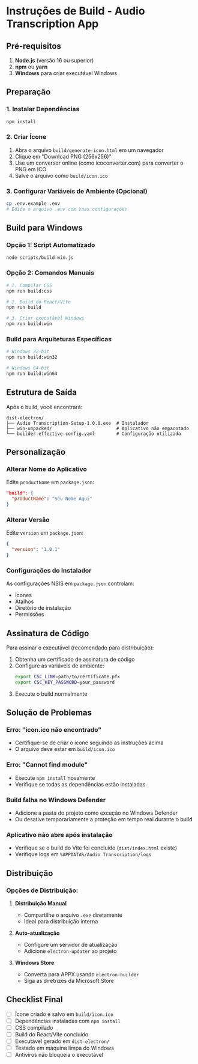 # Instruções de Build - Audio Transcription App

## Pré-requisitos

1. **Node.js** (versão 16 ou superior)
2. **npm** ou **yarn**
3. **Windows** para criar executável Windows

## Preparação

### 1. Instalar Dependências
```bash
npm install
```

### 2. Criar Ícone
1. Abra o arquivo `build/generate-icon.html` em um navegador
2. Clique em "Download PNG (256x256)"
3. Use um conversor online (como icoconverter.com) para converter o PNG em ICO
4. Salve o arquivo como `build/icon.ico`

### 3. Configurar Variáveis de Ambiente (Opcional)
```bash
cp .env.example .env
# Edite o arquivo .env com suas configurações
```

## Build para Windows

### Opção 1: Script Automatizado
```bash
node scripts/build-win.js
```

### Opção 2: Comandos Manuais
```bash
# 1. Compilar CSS
npm run build:css

# 2. Build do React/Vite
npm run build

# 3. Criar executável Windows
npm run build:win
```

### Build para Arquiteturas Específicas
```bash
# Windows 32-bit
npm run build:win32

# Windows 64-bit
npm run build:win64
```

## Estrutura de Saída

Após o build, você encontrará:

```
dist-electron/
├── Audio Transcription-Setup-1.0.0.exe  # Instalador
├── win-unpacked/                        # Aplicativo não empacotado
└── builder-effective-config.yaml        # Configuração utilizada
```

## Personalização

### Alterar Nome do Aplicativo
Edite `productName` em `package.json`:
```json
"build": {
  "productName": "Seu Nome Aqui"
}
```

### Alterar Versão
Edite `version` em `package.json`:
```json
{
  "version": "1.0.1"
}
```

### Configurações do Instalador
As configurações NSIS em `package.json` controlam:
- Ícones
- Atalhos
- Diretório de instalação
- Permissões

## Assinatura de Código

Para assinar o executável (recomendado para distribuição):

1. Obtenha um certificado de assinatura de código
2. Configure as variáveis de ambiente:
   ```bash
   export CSC_LINK=path/to/certificate.pfx
   export CSC_KEY_PASSWORD=your_password
   ```
3. Execute o build normalmente

## Solução de Problemas

### Erro: "icon.ico não encontrado"
- Certifique-se de criar o ícone seguindo as instruções acima
- O arquivo deve estar em `build/icon.ico`

### Erro: "Cannot find module"
- Execute `npm install` novamente
- Verifique se todas as dependências estão instaladas

### Build falha no Windows Defender
- Adicione a pasta do projeto como exceção no Windows Defender
- Ou desative temporariamente a proteção em tempo real durante o build

### Aplicativo não abre após instalação
- Verifique se o build do Vite foi concluído (`dist/index.html` existe)
- Verifique logs em `%APPDATA%/Audio Transcription/logs`

## Distribuição

### Opções de Distribuição:

1. **Distribuição Manual**
   - Compartilhe o arquivo `.exe` diretamente
   - Ideal para distribuição interna

2. **Auto-atualização**
   - Configure um servidor de atualização
   - Adicione `electron-updater` ao projeto

3. **Windows Store**
   - Converta para APPX usando `electron-builder`
   - Siga as diretrizes da Microsoft Store

## Checklist Final

- [ ] Ícone criado e salvo em `build/icon.ico`
- [ ] Dependências instaladas com `npm install`
- [ ] CSS compilado
- [ ] Build do React/Vite concluído
- [ ] Executável gerado em `dist-electron/`
- [ ] Testado em máquina limpa do Windows
- [ ] Antivírus não bloqueia o executável